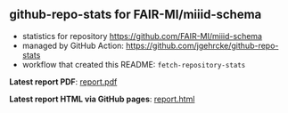 ## github-repo-stats for FAIR-MI/miiid-schema

- statistics for repository https://github.com/FAIR-MI/miiid-schema
- managed by GitHub Action: https://github.com/jgehrcke/github-repo-stats
- workflow that created this README: `fetch-repository-stats`

**Latest report PDF**: [report.pdf](https://github.com/ClavelLab/github-repo-stats/raw/github-repo-stats/FAIR-MI/miiid-schema/latest-report/report.pdf)


**Latest report HTML via GitHub pages**: [report.html](https://clavellab.github.io/github-repo-stats/FAIR-MI/miiid-schema/latest-report/report.html)
